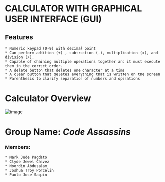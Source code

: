 # CALCULATOR WITH GRAPHICAL USER INTERFACE (GUI) 
## Features
    * Numeric keypad (0-9) with decimal point
    * Can perform addition (+) , subtraction (-), multiplication (x), and division (/).
    * Capable of chaining multiple operations together and it must execute them in the correct order.
    * A delete button that deletes one character at a time
    * A clear button that deletes everything that is written on the screen
    * Parenthesis to clarify separation of numbers and operations
    
# Calculator Overview
![image](https://user-images.githubusercontent.com/86398743/125076226-3de41f80-e0f2-11eb-9d8d-f0e3780928d1.png)


# Group Name: ___Code Assassins___
### Members:
    * Mark Jude Pagdato
    * Clyde Jewel Chavez
    * Noordin Abdusalam
    * Joshua Troy Porcelin
    * Paolo Jose Saquin
